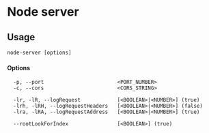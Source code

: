 # Node server

## Usage

`node-server [options]`

#### Options

```
  -p, --port                        <PORT_NUMBER>
  -c, --cors                        <CORS_STRING>

  -lr, -lR, --logRequest            [<BOOLEAN>|<NUMBER>] (true)
  -lrh, -lRH, --logRequestHeaders   [<BOOLEAN>|<NUMBER>] (false)
  -lra, -lRA, --logRequestAddress   [<BOOLEAN>|<NUMBER>] (true)

  --rootLookForIndex                [<BOOLEAN>] (true)
```
